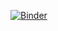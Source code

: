 [![Binder](https://mybinder.org/badge_logo.svg)](https://mybinder.org/v2/gh/cannin/graph_neural_network_drug_response/6-drugcell-test)
